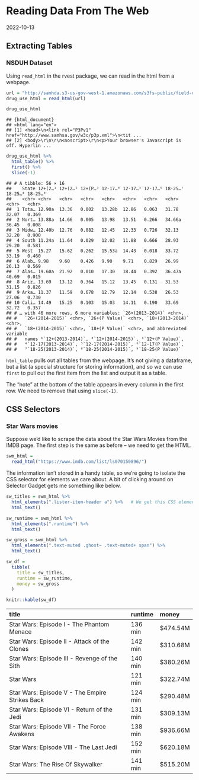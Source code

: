 Reading Data From The Web
================
2022-10-13

## Extracting Tables

### NSDUH Dataset

Using `read_html` in the rvest package, we can read in the html from a
webpage.

``` r
url = "http://samhda.s3-us-gov-west-1.amazonaws.com/s3fs-public/field-uploads/2k15StateFiles/NSDUHsaeShortTermCHG2015.htm"
drug_use_html = read_html(url)

drug_use_html
```

    ## {html_document}
    ## <html lang="en">
    ## [1] <head>\n<link rel="P3Pv1" href="http://www.samhsa.gov/w3c/p3p.xml">\n<tit ...
    ## [2] <body>\r\n\r\n<noscript>\r\n<p>Your browser's Javascript is off. Hyperlin ...

``` r
drug_use_html %>% 
  html_table() %>% 
  first() %>% 
  slice(-1)
```

    ## # A tibble: 56 × 16
    ##    State 12+(2…¹ 12+(2…² 12+(P…³ 12-17…⁴ 12-17…⁵ 12-17…⁶ 18-25…⁷ 18-25…⁸ 18-25…⁹
    ##    <chr> <chr>   <chr>   <chr>   <chr>   <chr>   <chr>   <chr>   <chr>   <chr>  
    ##  1 Tota… 12.90a  13.36   0.002   13.28b  12.86   0.063   31.78   32.07   0.369  
    ##  2 Nort… 13.88a  14.66   0.005   13.98   13.51   0.266   34.66a  36.45   0.008  
    ##  3 Midw… 12.40b  12.76   0.082   12.45   12.33   0.726   32.13   32.20   0.900  
    ##  4 South 11.24a  11.64   0.029   12.02   11.88   0.666   28.93   29.20   0.581  
    ##  5 West  15.27   15.62   0.262   15.53a  14.43   0.018   33.72   33.19   0.460  
    ##  6 Alab… 9.98    9.60    0.426   9.90    9.71    0.829   26.99   26.13   0.569  
    ##  7 Alas… 19.60a  21.92   0.010   17.30   18.44   0.392   36.47a  40.69   0.015  
    ##  8 Ariz… 13.69   13.12   0.364   15.12   13.45   0.131   31.53   31.15   0.826  
    ##  9 Arka… 11.37   11.59   0.678   12.79   12.14   0.538   26.53   27.06   0.730  
    ## 10 Cali… 14.49   15.25   0.103   15.03   14.11   0.190   33.69   32.72   0.357  
    ## # … with 46 more rows, 6 more variables: `26+(2013-2014)` <chr>,
    ## #   `26+(2014-2015)` <chr>, `26+(P Value)` <chr>, `18+(2013-2014)` <chr>,
    ## #   `18+(2014-2015)` <chr>, `18+(P Value)` <chr>, and abbreviated variable
    ## #   names ¹​`12+(2013-2014)`, ²​`12+(2014-2015)`, ³​`12+(P Value)`,
    ## #   ⁴​`12-17(2013-2014)`, ⁵​`12-17(2014-2015)`, ⁶​`12-17(P Value)`,
    ## #   ⁷​`18-25(2013-2014)`, ⁸​`18-25(2014-2015)`, ⁹​`18-25(P Value)`

`html_table` pulls out all tables from the webpage. It’s not giving a
dataframe, but a list (a special structure for storing information), and
so we can use `first` to pull out the first item from the list and
output it as a table.

The “note” at the bottom of the table appears in every column in the
first row. We need to remove that using `slice(-1)`.

## CSS Selectors

### Star Wars movies

Suppose we’d like to scrape the data about the Star Wars Movies from the
IMDB page. The first step is the same as before – we need to get the
HTML.

``` r
swm_html = 
  read_html("https://www.imdb.com/list/ls070150896/")
```

The information isn’t stored in a handy table, so we’re going to isolate
the CSS selector for elements we care about. A bit of clicking around on
Selector Gadget gets me something like below.

``` r
sw_titles = swm_html %>% 
  html_elements(".lister-item-header a") %>%   # We get this CSS element from Selector Gadget!
  html_text()

sw_runtime = swm_html %>% 
  html_elements(".runtime") %>% 
  html_text()

sw_gross = swm_html %>% 
  html_elements(".text-muted .ghost~ .text-muted+ span") %>% 
  html_text()

sw_df = 
  tibble(
    title = sw_titles,
    runtime = sw_runtime,
    money = sw_gross
  )

knitr::kable(sw_df)
```

| title                                          | runtime | money     |
|:-----------------------------------------------|:--------|:----------|
| Star Wars: Episode I - The Phantom Menace      | 136 min | \$474.54M |
| Star Wars: Episode II - Attack of the Clones   | 142 min | \$310.68M |
| Star Wars: Episode III - Revenge of the Sith   | 140 min | \$380.26M |
| Star Wars                                      | 121 min | \$322.74M |
| Star Wars: Episode V - The Empire Strikes Back | 124 min | \$290.48M |
| Star Wars: Episode VI - Return of the Jedi     | 131 min | \$309.13M |
| Star Wars: Episode VII - The Force Awakens     | 138 min | \$936.66M |
| Star Wars: Episode VIII - The Last Jedi        | 152 min | \$620.18M |
| Star Wars: The Rise Of Skywalker               | 141 min | \$515.20M |
